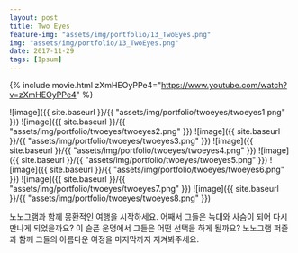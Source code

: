 ```yaml
---
layout: post
title: Two Eyes
feature-img: "assets/img/portfolio/13_TwoEyes.png"
img: "assets/img/portfolio/13_TwoEyes.png"
date: 2017-11-29
tags: [Ipsum]
---
```


{% include movie.html zXmHEOyPPe4="https://www.youtube.com/watch?v=zXmHEOyPPe4" %}  

![image]({{ site.baseurl }}/{{ "assets/img/portfolio/twoeyes/twoeyes1.png" }}) ![image]({{ site.baseurl }}/{{ "assets/img/portfolio/twoeyes/twoeyes2.png" }}) ![image]({{ site.baseurl }}/{{ "assets/img/portfolio/twoeyes/twoeyes3.png" }}) ![image]({{ site.baseurl }}/{{ "assets/img/portfolio/twoeyes/twoeyes4.png" }}) ![image]({{ site.baseurl }}/{{ "assets/img/portfolio/twoeyes/twoeyes5.png" }}) ![image]({{ site.baseurl }}/{{ "assets/img/portfolio/twoeyes/twoeyes6.png" }}) ![image]({{ site.baseurl }}/{{ "assets/img/portfolio/twoeyes/twoeyes7.png" }}) ![image]({{ site.baseurl }}/{{ "assets/img/portfolio/twoeyes/twoeyes8.png" }})

노노그램과 함께 몽환적인 여행을 시작하세요.
어째서 그들은 늑대와 사슴이 되어 다시 만나게 되었을까요?
이 슬픈 운명에서 그들은 어떤 선택을 하게 될까요?
노노그램 퍼즐과 함께 그들의 아름다운 여정을 마지막까지 지켜봐주세요.
